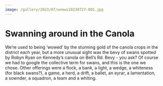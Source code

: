 ```yaml
---
image: /gallery/2023/07/wnews20230727-001.jpg
---
```

# Swanning around in the Canola

 We’re used to being ‘wowed’ by the stunning gold of the canola crops in the district each year, but a more unusual sight was the bevy of swans spotted by Robyn Ryan on Kennedy’s canola on Bell’s Rd. Bevy - you ask? Of course we had to google the collective term for swans, and this is the one we chose. Other offerings were a flock, a bank, a light, a wedge, a whiteness (for black swans?), a game, a herd, a drift, a ballet, an eyrar, a lamentation, a sownder, a squadron, a team and a whiting.
